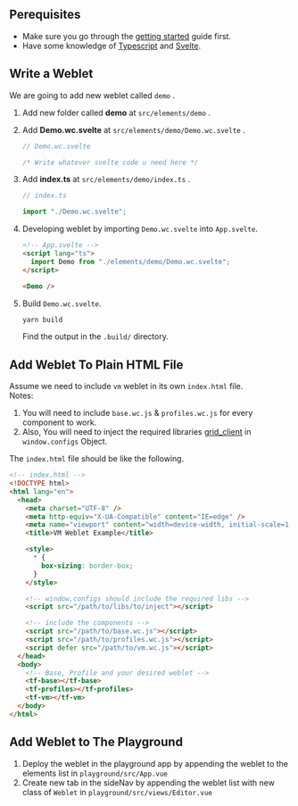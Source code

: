 ## Perequisites

- Make sure you go through the [getting started](./getting_started.md) guide first.
- Have some knowledge of [Typescript](https://www.typescriptlang.org/docs/) and [Svelte](https://svelte.dev/docs).

## Write a Weblet

We are going to add new weblet called `demo` .

1. Add new folder called **demo** at `src/elements/demo` .
2. Add **Demo.wc.svelte** at `src/elements/demo/Demo.wc.svelte` .

   ```ts
   // Demo.wc.svelte

   /* Write whatever svelte code u need here */
   ```

3. Add **index.ts** at `src/elements/demo/index.ts` .

   ```ts
   // index.ts

   import "./Demo.wc.svelte";
   ```

4. Developing weblet by importing `Demo.wc.svelte` into `App.svelte`.

   ```html
   <!-- App.svelte -->
   <script lang="ts">
     import Demo from "./elements/demo/Demo.wc.svelte";
   </script>

   <Demo />
   ```

5. Build `Demo.wc.svelte`.

   ```sh
   yarn build
   ```

   Find the output in the `.build/` directory.

## Add Weblet To Plain HTML File

Assume we need to include `vm` weblet in its own `index.html` file.  
Notes:

1. You will need to include `base.wc.js` & `profiles.wc.js` for every component to work.
2. Also, You will need to inject the required libraries [grid_client](https://www.npmjs.com/package/@threefold/grid_client) in `window.configs` Object.

The `index.html` file should be like the following.

```html
<!-- index.html -->
<!DOCTYPE html>
<html lang="en">
  <head>
    <meta charset="UTF-8" />
    <meta http-equiv="X-UA-Compatible" content="IE=edge" />
    <meta name="viewport" content="width=device-width, initial-scale=1.0" />
    <title>VM Weblet Example</title>

    <style>
      * {
        box-sizing: border-box;
      }
    </style>

    <!-- window.configs should include the required libs -->
    <script src="/path/to/libs/to/inject"></script>

    <!-- include the components -->
    <script src="/path/to/base.wc.js"></script>
    <script src="/path/to/profiles.wc.js"></script>
    <script defer src="/path/to/vm.wc.js"></script>
  </head>
  <body>
    <!-- Base, Profile and your desired weblet -->
    <tf-base></tf-base>
    <tf-profiles></tf-profiles>
    <tf-vm></tf-vm>
  </body>
</html>
```

## Add Weblet to The Playground

1. Deploy the weblet in the playground app by appending the weblet to the elements list in `playground/src/App.vue`
2. Create new tab in the sideNav by appending the weblet list with new class of `Weblet` in `playground/src/views/Editor.vue`
